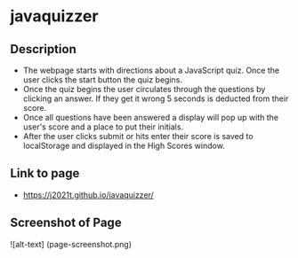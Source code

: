 # javaquizzer

## Description
- The webpage starts with directions about a JavaScript quiz.  Once the user clicks the start button the quiz begins.
- Once the quiz begins the user circulates through the questions by clicking an answer.  If they get it wrong 5 seconds is deducted from their score.
- Once all questions have been answered a display will pop up with the user's score and a place to put their initials.
- After the user clicks submit or hits enter their score is saved to localStorage and displayed in the High Scores window.

## Link to page 
- https://j2021t.github.io/javaquizzer/

## Screenshot of Page
![alt-text] (page-screenshot.png)
